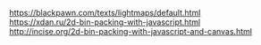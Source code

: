 https://blackpawn.com/texts/lightmaps/default.html <br>
https://xdan.ru/2d-bin-packing-with-javascript.html <br>
http://incise.org/2d-bin-packing-with-javascript-and-canvas.html